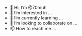 - 👋 Hi, I’m @70muh
- 👀 I’m interested in ...
- 🌱 I’m currently learning ...
- 💞️ I’m looking to collaborate on ...
- 📫 How to reach me ...

<!---
70muh/70muh is a ✨ special ✨ repository because its `README.md` (this file) appears on your GitHub profile.
You can click the Preview link to take a look at your changes.
--->
